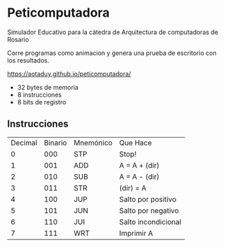 # Peticomputadora

Simulador Educativo para la cátedra de Arquitectura de computadoras de Rosario

Corre programas como animacion y genera una prueba de escritorio con los resultados.

https://aotaduy.github.io/peticomputadora/

+ 32 bytes de memoria
+ 8 instrucciones
+ 8 bits de registro

## Instrucciones
 <table class="table small">
      <tr>
        <td>Decimal</td>
        <td>Binario</td>
        <td>Mnemónico</td>
        <td>Que Hace</td>
      </tr>
      <tr>
        <td>0</td>
        <td>000</td>
        <td>STP</td>
        <td>Stop!</td>
      </tr>
      <tr>
        <td>1</td>
        <td>001</td>
        <td>ADD</td>
        <td>A = A + (dir)</td>
      </tr>
      <tr>
        <td>2</td>
        <td> 010</td>
        <td> SUB</td>
        <td> A = A - (dir)</td>
      </tr>
      <tr>
        <td>3</td>
        <td> 011</td>
        <td> STR</td>
        <td> (dir) = A</td>
      </tr>
      <tr>
        <td>4</td>
        <td> 100</td>
        <td> JUP</td>
        <td> Salto por positivo</td>
      </tr>
      <tr>
        <td>5</td>
        <td> 101</td>
        <td> JUN</td>
        <td> Salto por negativo</td>
      </tr>
      <tr>
        <td>6</td>
        <td> 110</td>
        <td> JUI</td>
        <td> Salto incondicional</td>
      </tr>
      <tr>
        <td>7</td>
        <td> 111</td>
        <td> WRT</td>
        <td> Imprimir A</td>
      </tr>
    </table>
